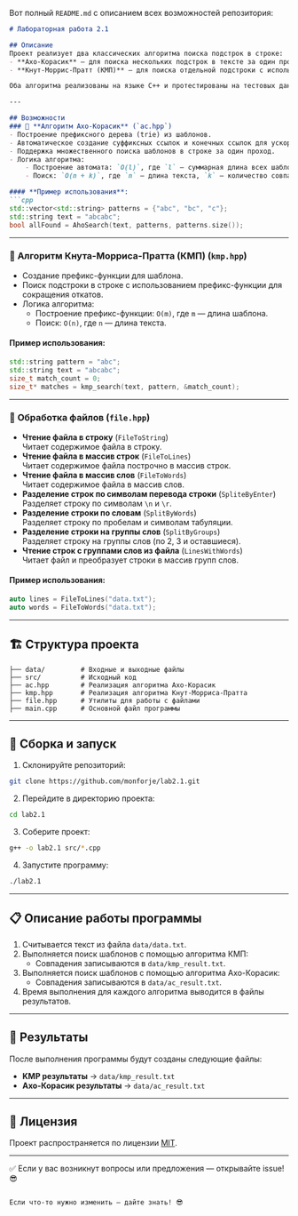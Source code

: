 Вот полный `README.md` с описанием всех возможностей репозитория:

```markdown
# Лабораторная работа 2.1

## Описание
Проект реализует два классических алгоритма поиска подстрок в строке:
- **Ахо-Корасик** – для поиска нескольких подстрок в тексте за один проход, используя построение префиксного дерева (trie) и суффиксные ссылки.
- **Кнут-Моррис-Пратт (КМП)** – для поиска отдельной подстроки с использованием префикс-функции для быстрого отката при несовпадениях.

Оба алгоритма реализованы на языке C++ и протестированы на тестовых данных.

---

## Возможности
### 🔹 **Алгоритм Ахо-Корасик** (`ac.hpp`)
- Построение префиксного дерева (trie) из шаблонов.
- Автоматическое создание суффиксных ссылок и конечных ссылок для ускорения обработки.
- Поддержка множественного поиска шаблонов в строке за один проход.
- Логика алгоритма:
    - Построение автомата: `O(l)`, где `l` — суммарная длина всех шаблонов.
    - Поиск: `O(n + k)`, где `n` — длина текста, `k` — количество совпадений.

#### **Пример использования**:
```cpp
std::vector<std::string> patterns = {"abc", "bc", "c"};
std::string text = "abcabc";
bool allFound = AhoSearch(text, patterns, patterns.size());
```

---

### 🔹 **Алгоритм Кнута-Морриса-Пратта (КМП)** (`kmp.hpp`)
- Создание префикс-функции для шаблона.
- Поиск подстроки в строке с использованием префикс-функции для сокращения откатов.
- Логика алгоритма:
    - Построение префикс-функции: `O(m)`, где `m` — длина шаблона.
    - Поиск: `O(n)`, где `n` — длина текста.

#### **Пример использования**:
```cpp
std::string pattern = "abc";
std::string text = "abcabc";
size_t match_count = 0;
size_t* matches = kmp_search(text, pattern, &match_count);
```

---

### 🔹 **Обработка файлов** (`file.hpp`)
- **Чтение файла в строку** (`FileToString`)  
    Читает содержимое файла в строку.
- **Чтение файла в массив строк** (`FileToLines`)  
    Читает содержимое файла построчно в массив строк.
- **Чтение файла в массив слов** (`FileToWords`)  
    Читает содержимое файла в массив слов.
- **Разделение строк по символам перевода строки** (`SpliteByEnter`)  
    Разделяет строку по символам `\n` и `\r`.
- **Разделение строки по словам** (`SplitByWords`)  
    Разделяет строку по пробелам и символам табуляции.
- **Разделение строки на группы слов** (`SplitByGroups`)  
    Разделяет строку на группы слов (по 2, 3 и оставшиеся).
- **Чтение строк с группами слов из файла** (`LinesWithWords`)  
    Читает файл и преобразует строки в массив групп слов.

#### **Пример использования**:
```cpp
auto lines = FileToLines("data.txt");
auto words = FileToWords("data.txt");
```

---

## 🏗️ **Структура проекта**
```
├── data/         # Входные и выходные файлы
├── src/          # Исходный код
├── ac.hpp        # Реализация алгоритма Ахо-Корасик
├── kmp.hpp       # Реализация алгоритма Кнут-Морриса-Пратта
├── file.hpp      # Утилиты для работы с файлами
├── main.cpp      # Основной файл программы
```

---

## 🚀 **Сборка и запуск**
1. Склонируйте репозиторий:
```bash
git clone https://github.com/monforje/lab2.1.git
```
2. Перейдите в директорию проекта:
```bash
cd lab2.1
```
3. Соберите проект:
```bash
g++ -o lab2.1 src/*.cpp
```
4. Запустите программу:
```bash
./lab2.1
```

---

## 📋 **Описание работы программы**
1. Считывается текст из файла `data/data.txt`.
2. Выполняется поиск шаблонов с помощью алгоритма КМП:
   - Совпадения записываются в `data/kmp_result.txt`.
3. Выполняется поиск шаблонов с помощью алгоритма Ахо-Корасик:
   - Совпадения записываются в `data/ac_result.txt`.
4. Время выполнения для каждого алгоритма выводится в файлы результатов.

---

## 📂 **Результаты**
После выполнения программы будут созданы следующие файлы:
- **KMP результаты** → `data/kmp_result.txt`
- **Ахо-Корасик результаты** → `data/ac_result.txt`

---

## 📜 **Лицензия**
Проект распространяется по лицензии [MIT](LICENSE).

---

✅ Если у вас возникнут вопросы или предложения — открывайте issue! 😎
```

Если что-то нужно изменить — дайте знать! 😎